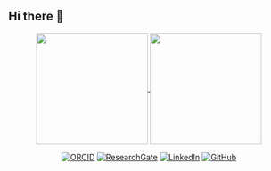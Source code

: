 ## Hi there 👋
<p align="center">
<a href="https://github.com/dxnst/dxnst">
  <img height=200 align="center" src="https://github-readme-stats.vercel.app/api?username=dxnst&show_icons=true&theme=nord&rank_icon=github" />
</a>
<a href="https://github.com/dxnst/dxnst">
  <img height=200 align="center" src="https://github-readme-stats.vercel.app/api/top-langs/?username=dxnst&layout=donut&theme=nord" />
</a>
</p>

<p align="center">
    <a href="https://orcid.org/0009-0006-0603-5177" target="_blank"><img alt="ORCID" src="https://img.shields.io/badge/-ORCID-8FBCBB?style=flat-square&logo=ORCID&logoColor=ECEFF4"></a>
    <a href="https://www.researchgate.net/profile/Josue-Soto-Consuegra" target="_blank"><img alt="ResearchGate" src="https://img.shields.io/badge/-ResearchGate-88C0D0?style=flat-square&logo=ResearchGate&logoColor=ECEFF4"></a>
   <a href="https://www.linkedin.com/in/sotoconsuegra" target="_blank"><img alt="LinkedIn" src="https://img.shields.io/badge/-LinkedIn-81A1C1?style=flat-square&logo=Linkedin&logoColor=ECEFF4"></a>
 <a href="https://github.com/dxnst" target="_blank"><img alt="GitHub" src="https://img.shields.io/badge/-@dxnst-5E81AC?style=flat-square&logo=GitHub&logoColor=ECEFF4"></a>
</p>

<!--
**dxnst/dxnst** is a ✨ _special_ ✨ repository because its `README.md` (this file) appears on your GitHub profile.

Here are some ideas to get you started:

- 🔭 I’m currently working on ...
- 🌱 I’m currently learning ...
- 👯 I’m looking to collaborate on ...
- 🤔 I’m looking for help with ...
- 💬 Ask me about ...
- 📫 How to reach me: ...
- 😄 Pronouns: ...
- ⚡ Fun fact: ...
-->
